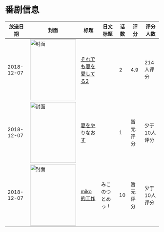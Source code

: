 # 番剧信息

|放送日期|封面|标题|日文标题|话数|评分|评分人数|
|---|---|---|---|---|---|---|
|2018-12-07|<img src="/img/no_icon_subject.png" alt="封面" style="width:150px;height:200px;object-fit:cover;">|[それでも妻を愛してる2](https://bangumi.tv/subject/257271)||2|4.9|214人评分|
|2018-12-07|<img src="//lain.bgm.tv/pic/cover/c/5b/04/271047_ACaJk.jpg" alt="封面" style="width:150px;height:200px;object-fit:cover;">|[夏をやりなおす](https://bangumi.tv/subject/271047)||1|暂无评分|少于10人评分|
|2018-12-07|<img src="//lain.bgm.tv/pic/cover/c/c7/d4/282393_34cNn.jpg" alt="封面" style="width:150px;height:200px;object-fit:cover;">|[miko的工作](https://bangumi.tv/subject/282393)|みこのつとめっ！|10|暂无评分|少于10人评分|
